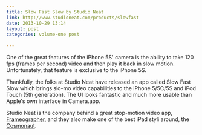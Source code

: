 ```yaml
---
title: Slow Fast Slow by Studio Neat
link: http://www.studioneat.com/products/slowfast
date: 2013-10-29 13:14
layout: post
categories: volume-one post
 
---
```



One of the great features of the iPhone 5S' camera is the ability to take 120 fps (frames per second) video and then play it back in slow motion. Unfortunately, that feature is exclusive to the iPhone 5S.

Thankfully, the folks at Studio Neat have released an app called Slow Fast Slow which brings slo-mo video capabilities to the iPhone 5/5C/5S and iPod Touch (5th generation). The UI looks fantastic and much more usable than Apple's own interface in Camera.app.

Studio Neat is the company behind a great stop-motion video app, [Frameographer](http://www.studioneat.com/products/frameographer), and they also make one of the best iPad styli around, the [Cosmonaut](http://www.studioneat.com/products/cosmonaut).

